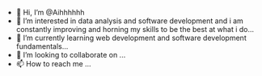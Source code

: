 - 👋 Hi, I’m @Aihhhhhh
- 👀 I’m interested in data analysis and software development and i am constantly improving and horning my skills to be the best at what i do...
- 🌱 I’m currently learning web development and software development fundamentals...
- 💞️ I’m looking to collaborate on  ...
- 📫 How to reach me ...

<!---
Aihhhhhh/Aihhhhhh is a ✨ special ✨ repository because its `README.md` (this file) appears on your GitHub profile.
You can click the Preview link to take a look at your changes.
--->
